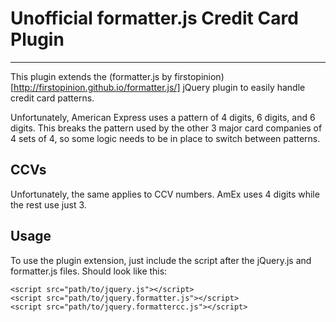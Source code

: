 # Unofficial formatter.js Credit Card Plugin

---

This plugin extends the (formatter.js by firstopinion)[http://firstopinion.github.io/formatter.js/] jQuery plugin to easily handle credit card patterns.

Unfortunately, American Express uses a pattern of 4 digits, 6 digits, and 6 digits. This breaks the pattern used by the other 3 major card companies of 4 sets of 4, so some logic needs to be in place to switch between patterns.

## CCVs

Unfortunately, the same applies to CCV numbers. AmEx uses 4 digits while the rest use just 3.

## Usage

To use the plugin extension, just include the script after the jQuery.js and formatter.js files. Should look like this:

	<script src="path/to/jquery.js"></script>
	<script src="path/to/jquery.formatter.js"></script>
	<script src="path/to/jquery.formattercc.js"></script>